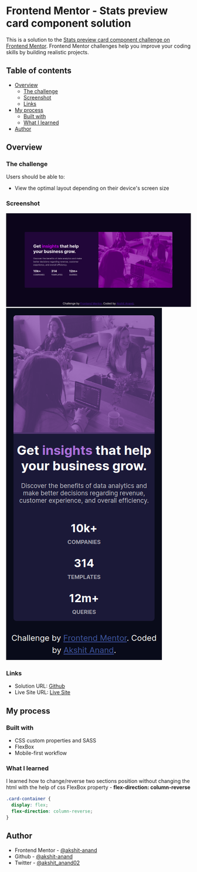 # Frontend Mentor - Stats preview card component solution

This is a solution to the [Stats preview card component challenge on Frontend Mentor](https://www.frontendmentor.io/challenges/stats-preview-card-component-8JqbgoU62). Frontend Mentor challenges help you improve your coding skills by building realistic projects.

## Table of contents

- [Overview](#overview)
  - [The challenge](#the-challenge)
  - [Screenshot](#screenshot)
  - [Links](#links)
- [My process](#my-process)
  - [Built with](#built-with)
  - [What I learned](#what-i-learned)
- [Author](#author)

## Overview

### The challenge

Users should be able to:

- View the optimal layout depending on their device's screen size

### Screenshot

![](./screenshots/ScreenshotDesktop.png)
![](./screenshots/ScreenshotMobile.png)

### Links

- Solution URL: [Github](https://github.com/akshit-anand/frontend-mentor/tree/main/stats-preview-card-component)
- Live Site URL: [Live Site](https://akshit-anand.github.io/stats-preview-card-component-frontendmentor/)

## My process

### Built with

- CSS custom properties and SASS
- FlexBox
- Mobile-first workflow

### What I learned

I learned how to change/reverse two sections position without changing the html with the help of css FlexBox property - **flex-direction: column-reverse**

```css
.card-container {
  display: flex;
  flex-direction: column-reverse;
}
```

## Author

- Frontend Mentor - [@akshit-anand](https://www.frontendmentor.io/profile/akshit-anand)
- Github - [@akshit-anand](https://github.com/akshit-anand)
- Twitter - [@akshit_anand02](https://twitter.com/akshit_anand02)
